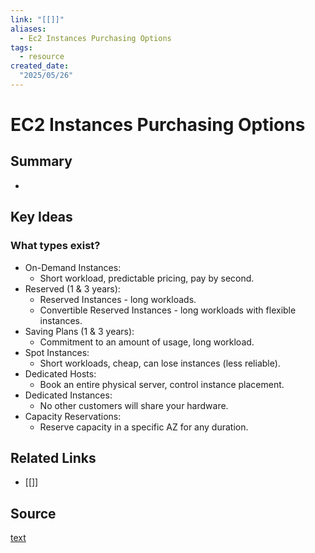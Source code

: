 ```yaml
---
link: "[[]]"
aliases: 
  - Ec2 Instances Purchasing Options
tags:
  - resource
created_date:
  "2025/05/26"
---
```

# EC2 Instances Purchasing Options
## Summary
- 
## Key Ideas
### What types exist?
- On-Demand Instances: 
	- Short workload, predictable pricing, pay by second.
- Reserved (1 & 3 years):
	- Reserved Instances - long workloads.
	- Convertible Reserved Instances - long workloads with flexible instances.
- Saving Plans (1 & 3 years):
	- Commitment to an amount of usage, long workload.
- Spot Instances:
	- Short workloads, cheap, can lose instances (less reliable).
- Dedicated Hosts:
	- Book an entire physical server, control instance placement.
- Dedicated Instances:
	- No other customers will share your hardware.
- Capacity Reservations:
	- Reserve capacity in a specific AZ for any duration.
## Related Links
- [[]]
## Source
[text](url) 